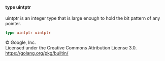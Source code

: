 #### type uintptr

uintptr is an integer type that is large enough to hold the bit pattern
of any pointer.

```go
type uintptr uintptr
```

© Google, Inc.\
Licensed under the Creative Commons Attribution License 3.0.\
https://golang.org/pkg/builtin/
